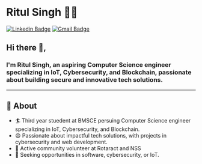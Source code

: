 # Ritul Singh 👨‍💻

[![Linkedin Badge](https://img.shields.io/badge/-ritulsingh-blue?style=flat-square&logo=Linkedin&logoColor=white&link=https://www.linkedin.com/in/ritul-singh-603653341/)](https://www.linkedin.com/in/ritul-singh-603653341/) 
[![Gmail Badge](https://img.shields.io/badge/-ritulsingh.work@gmail.com-c14438?style=flat-square&logo=Gmail&logoColor=white&link=mailto:ritulsingh.work@gmail.com)](mailto:ritulsingh.work@gmail.com)


## Hi there 👋,

### I'm Ritul Singh, an aspiring Computer Science engineer specializing in IoT, Cybersecurity, and Blockchain, passionate about building secure and innovative tech solutions.
-------
  
## 🧐 About

- 🏄‍ Third year stuedent at BMSCE persuing Computer Science engineer specializing in IoT, Cybersecurity, and Blockchain.
- 😄 Passionate about impactful tech solutions, with projects in cybersecurity and web development.
- 🌱 Active community volunteer at Rotaract and NSS
- 👯 Seeking opportunities in software, cybersecurity, or IoT.
